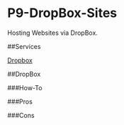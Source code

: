 P9-DropBox-Sites
================

Hosting Websites via DropBox.

##Services

[Dropbox](http://www.dropbox.com)


##DropBox

###How-To

###Pros

###Cons
